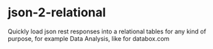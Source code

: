 # json-2-relational
Quickly load json rest responses into a relational tables for any kind of purpose, for example Data Analysis, like for databox.com
